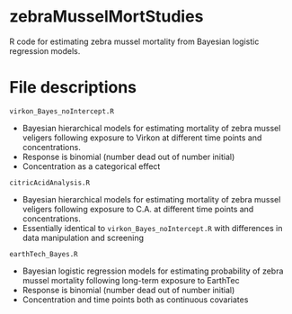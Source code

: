 # zebraMusselMortStudies
R code for estimating zebra mussel mortality from Bayesian
logistic regression models.

# File descriptions

`virkon_Bayes_noIntercept.R`
  - Bayesian hierarchical models for estimating mortality
    of zebra mussel veligers following exposure to Virkon
    at different time points and concentrations.
  - Response is binomial (number dead out of number initial)
  - Concentration as a categorical effect
 
 `citricAcidAnalysis.R`
  - Bayesian hierarchical models for estimating mortality
    of zebra mussel veligers following exposure to C.A.
    at different time points and concentrations.
  - Essentially identical to `virkon_Bayes_noIntercept.R`
    with differences in data manipulation and screening
 
 `earthTech_Bayes.R`
  - Bayesian logistic regression models for estimating 
    probability of zebra mussel mortality following long-term
    exposure to EarthTec
  - Response is binomial (number dead out of number initial)
  - Concentration and time points both as continuous covariates
  
  
